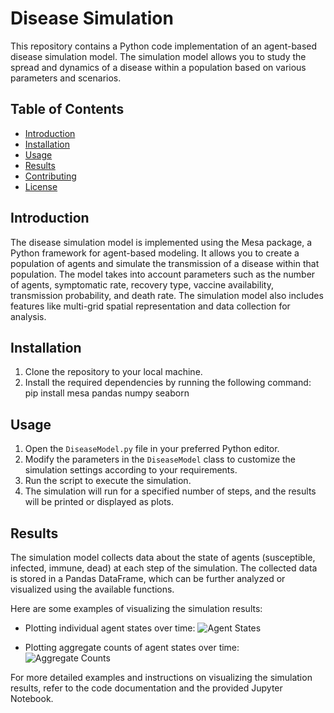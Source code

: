 # Disease Simulation

This repository contains a Python code implementation of an agent-based disease simulation model. The simulation model allows you to study the spread and dynamics of a disease within a population based on various parameters and scenarios.

## Table of Contents
- [Introduction](#introduction)
- [Installation](#installation)
- [Usage](#usage)
- [Results](#results)
- [Contributing](#contributing)
- [License](#license)

## Introduction
The disease simulation model is implemented using the Mesa package, a Python framework for agent-based modeling. It allows you to create a population of agents and simulate the transmission of a disease within that population. The model takes into account parameters such as the number of agents, symptomatic rate, recovery type, vaccine availability, transmission probability, and death rate. The simulation model also includes features like multi-grid spatial representation and data collection for analysis.

## Installation
1. Clone the repository to your local machine.
2. Install the required dependencies by running the following command:
pip install mesa pandas numpy seaborn

 
## Usage
1. Open the `DiseaseModel.py` file in your preferred Python editor.
2. Modify the parameters in the `DiseaseModel` class to customize the simulation settings according to your requirements.
3. Run the script to execute the simulation.
4. The simulation will run for a specified number of steps, and the results will be printed or displayed as plots.

## Results
The simulation model collects data about the state of agents (susceptible, infected, immune, dead) at each step of the simulation. The collected data is stored in a Pandas DataFrame, which can be further analyzed or visualized using the available functions.

Here are some examples of visualizing the simulation results:

- Plotting individual agent states over time:
![Agent States](./screenshots/agent_states.png)

- Plotting aggregate counts of agent states over time:
![Aggregate Counts](./screenshots/aggregate_counts.png)

For more detailed examples and instructions on visualizing the simulation results, refer to the code documentation and the provided Jupyter Notebook.
